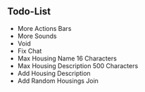 ## Todo-List
- More Actions Bars
- More Sounds
- Void
- Fix Chat
- Max Housing Name 16 Characters
- Max Housing Description 500 Characters
- Add Housing Description
- Add Random Housings Join